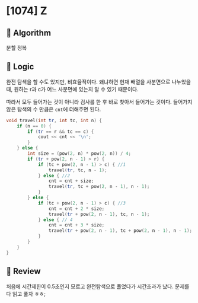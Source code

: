 # [1074] Z
## 📕 Algorithm
분할 정복
## 📗 Logic
완전 탐색을 할 수도 있지만, 비효율적이다. 왜냐하면 현재 배열을 사분면으로 나누었을 때, 원하는 r과 c가 어느 사분면에 있는지 알 수 있기 때문이다.

따라서 모두 들어가는 것이 아니라 검사를 한 후 바로 찾아서 들어가는 것이다. 들어가지 않은 탐색의 수 만큼은 ```cnt```에 더해주면 된다.

```c++
void travel(int tr, int tc, int n) {
    if (n == 0) {
        if (tr == r && tc == c) {
            cout << cnt << '\n';
        }
    } else {
        int size = (pow(2, n) * pow(2, n)) / 4;
        if (tr + pow(2, n - 1) > r) {
            if (tc + pow(2, n - 1) > c) { //1
                travel(tr, tc, n - 1);
            } else { //2
                cnt = cnt + size;
                travel(tr, tc + pow(2, n - 1), n - 1);
            }
        } else {
            if (tc + pow(2, n - 1) > c) { //3
                cnt = cnt + 2 * size;
                travel(tr + pow(2, n - 1), tc, n - 1);
            } else { // 4
                cnt = cnt + 3 * size;
                travel(tr + pow(2, n - 1), tc + pow(2, n - 1), n - 1);
            }
        }
    }
}
```
## 📘 Review
처음에 시간제한이 0.5초인지 모르고 완전탐색으로 풀었다가 시간초과가 났다. 문제를 다 읽고 풀자 ㅎㅎ;
